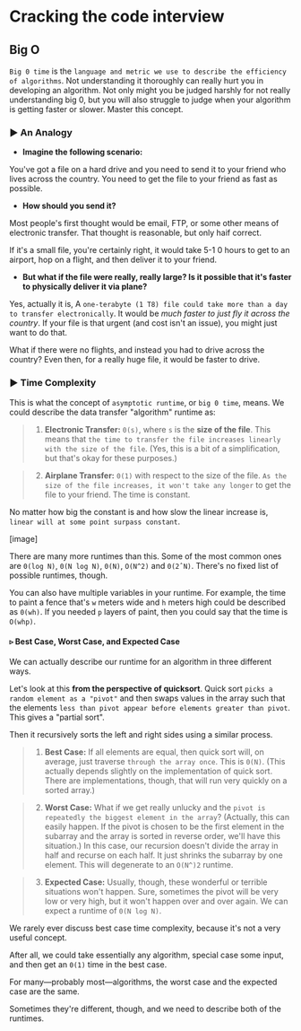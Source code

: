 # Cracking the code interview 

## Big O

`Big 0 time` is the `language and metric we use to describe the efficiency of algorithms`. 
Not understanding it thoroughly can really hurt you in developing an algorithm. 
Not only might you be judged harshly for not really understanding big 0, but you will also struggle to judge when your algorithm is getting faster or slower.
Master this concept.

### ▶ An Analogy
- **Imagine the following scenario:**

You've got a file on a hard drive and you need to send it to your friend who lives across the country. You need to get the file to your friend as fast as possible. 

- **How should you send it?**

Most people's first thought would be email, FTP, or some other means of electronic transfer. That thought is reasonable, but only haif correct.

If it's a small file, you're certainly right, it would take 5-1 0 hours to get to an airport, hop on a flight, and then deliver it to your friend.

- **But what if the file were really, really large? Is it possible that it's faster to physically deliver it via plane?**

Yes, actually it is, A `one-terabyte (1 T8) file could take more than a day to transfer electronically`. It would be *much faster to just fly it across the country*. If your file is that urgent (and cost isn't an issue), you might just want to do that.

What if there were no flights, and instead you had to drive across the country? Even then, for a really huge file, it would be faster to drive.

### ▶ Time Complexity
This is what the concept of `asymptotic runtime`, or `big 0 time`, means. We could describe the data transfer "algorithm" runtime as:

> 1. **Electronic Transfer:** `0(s)`, where `s` is the **size of the file**. This means that `the time to transfer the file increases linearly with the size of the file`. (Yes, this is a bit of a simplification, but that's okay for these
purposes.)

> 2. **Airplane Transfer:** `0(1)` with respect to the size of the file. `As the size of the file increases, it won't take any longer` to get the file to your friend. The time is constant.

No matter how big the constant is and how slow the linear increase is, `linear will at some point surpass constant`.

[image]

There are many more runtimes than this. Some of the most common ones are `0(log N)`, `0(N log N)`, `0(N)`, `O(N^2)` and `0(2ˆN)`. There's no fixed list of possible runtimes, though.

You can also have multiple variables in your runtime. For example, the time to paint a fence that's `w` meters wide and `h` meters high could be described as `0(wh)`. If you needed `p` layers of paint, then you could say
that the time is `O(whp)`.

#### ▹ Best Case, Worst Case, and Expected Case

We can actually describe our runtime for an algorithm in three different ways.

Let's look at this **from the perspective of quicksort**. Quick sort `picks a random element as a "pivot"` and then swaps values in the array such that the elements `less than pivot appear before elements greater than pivot`.
This gives a "partial sort". 

Then it recursively sorts the left and right sides using a similar process.

> 1. **Best Case:** If all elements are equal, then quick sort will, on average, just traverse `through the array once`.
This is `0(N)`. (This actually depends slightly on the implementation of quick sort. There are implementations, though, that will run very quickly on a sorted array.)

> 2. **Worst Case:** What if we get really unlucky and the `pivot is repeatedly the biggest element in the array`?
(Actually, this can easily happen. If the pivot is chosen to be the first element in the subarray and the array is sorted in reverse order, we'll have this situation.) 
In this case, our recursion doesn't divide the array in half and recurse on each half. 
It just shrinks the subarray by one element. This will degenerate to an `O(N^)2` runtime.

> 3. **Expected Case:** Usually, though, these wonderful or terrible situations won't happen. Sure, sometimes the pivot will be very low or very high, but it won't happen over and over again. We can expect a runtime of `0(N log N)`.

We rarely ever discuss best case time complexity, because it's not a very useful concept. 

After all, we could take essentially any algorithm, special case some input, and then get an `0(1)` time in the best case.

For many—probably most—algorithms, the worst case and the expected case are the same. 

Sometimes they're different, though, and we need to describe both of the runtimes.